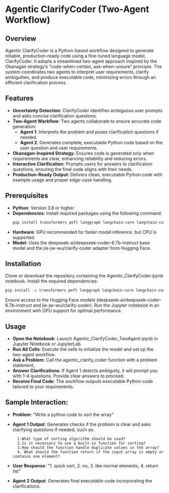 # Agentic ClarifyCoder (Two-Agent Workflow)

## Overview
Agentic ClarifyCoder is a Python-based workflow designed to generate reliable, production-ready code using a fine-tuned language model, ClarifyCoder. It adopts a streamlined two-agent approach inspired by the Okanagan strategy’s “code-when-certain, ask-when-unsure” principle. The system coordinates two agents to interpret user requirements, clarify ambiguities, and produce executable code, minimizing errors through an efficient clarification process.

## Features
- **Uncertainty Detection**: ClarifyCoder identifies ambiguous user prompts and asks concise clarification questions.
- **Two-Agent Workflow**: Two agents collaborate to ensure accurate code generation:
  - **Agent 1**: Interprets the problem and poses clarification questions if needed.
  - **Agent 2**: Generates complete, executable Python code based on the user question and user requirements.
- **Okanagan-Inspired Strategy**: Ensures code is generated only when requirements are clear, enhancing reliability and reducing errors.
- **Interactive Clarification**: Prompts users for answers to clarification questions, ensuring the final code aligns with their needs.
- **Production-Ready Output**: Delivers clean, executable Python code with example usage and proper edge-case handling.

## Prerequisites
- **Python**: Version 3.8 or higher
- **Dependencies**: Install required packages using the following command:
  ```bash
  pip install transformers peft langgraph langchain-core langchain-community
  ```
- **Hardware**: GPU recommended for faster model inference, but CPU is supported.
- **Model**: Uses the deepseek-ai/deepseek-coder-6.7b-instruct base model and the jie-jw-wu/clarify-coder adapter from Hugging Face.

## Installation

Clone or download the repository containing the Agentic_ClarifyCoder.ipynb notebook.
Install the required dependencies:
```bash
pip install -q transformers peft langgraph langchain-core langchain-community
```
Ensure access to the Hugging Face models (deepseek-ai/deepseek-coder-6.7b-instruct and jie-jw-wu/clarify-coder).
Run the Jupyter notebook in an environment with GPU support for optimal performance.

## Usage

- **Open the Notebook**: Launch Agentic_ClarifyCoder_TwoAgent.ipynb in Jupyter Notebook or JupyterLab.
- **Run All Cells**: Execute the cells to initialize the model and set up the two-agent workflow.
- **Ask a Problem**: Call the agentic_clarify_coder function with a problem statement,
- **Answer Clarifications**: If Agent 1 detects ambiguity, it will prompt you with 1-4 questions. Provide clear answers to proceed.
- **Receive Final Code**: The workflow outputs executable Python code tailored to your requirements.

## Sample Interaction:

- **Problem**: "Write a python code to sort the array"
- **Agent 1 Output**: Generates checks if the problem is clear and asks clarifying questions if needed, such as:

        1.What type of sorting algorithm should be used?
        2.Is it necessary to use a built-in function for sorting?
        3.How should the function handle duplicate values in the array?
        4. What should the function return if the input array is empty or contains one element?


- **User Response**: "1. quick sort, 2. no, 3. like normal elements, 4. return list"
- **Agent 2 Output**: Generates final executable code incorporating the clarifications.


